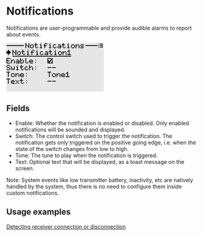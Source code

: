 # Notifications
Notifications are user-programmable and provide audible alarms to report about events.
<p align="left">
<img src="images/img19.png"/>
</p>

## Fields
- Enable: Whether the notification is enabled or disabled. Only enabled notifications will be sounded and displayed.
- Switch: The control switch used to trigger the notification. The notification gets only triggered on the positive going edge, i.e. when the state of the switch changes from low to high.
- Tone: The tune to play when the notification is triggered.
- Text: Optional text that will be displayed, as a toast message on the screen.

Note: 
System events like low transmitter battery, inactivity, etc are natively handled by the system, thus there is no need to configure them inside custom notifications. 

## Usage examples

[Detecting receiver connection or disconnection ](./logical_switches.md#section_id_detect_disconnection_of_receiver) 